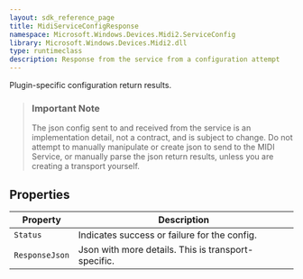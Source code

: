 ```yaml
---
layout: sdk_reference_page
title: MidiServiceConfigResponse
namespace: Microsoft.Windows.Devices.Midi2.ServiceConfig
library: Microsoft.Windows.Devices.Midi2.dll
type: runtimeclass
description: Response from the service from a configuration attempt
---
```


Plugin-specific configuration return results.

> <h3>Important Note</h3>
> The json config sent to and received from the service is an implementation detail, not a contract, and is subject to change. Do not attempt to manually manipulate or create json to send to the MIDI Service, or manually parse the json return results, unless you are creating a transport yourself.

## Properties

| Property | Description |
| --- | --- |
| `Status` | Indicates success or failure for the config. |
| `ResponseJson` | Json with more details. This is transport-specific. |
